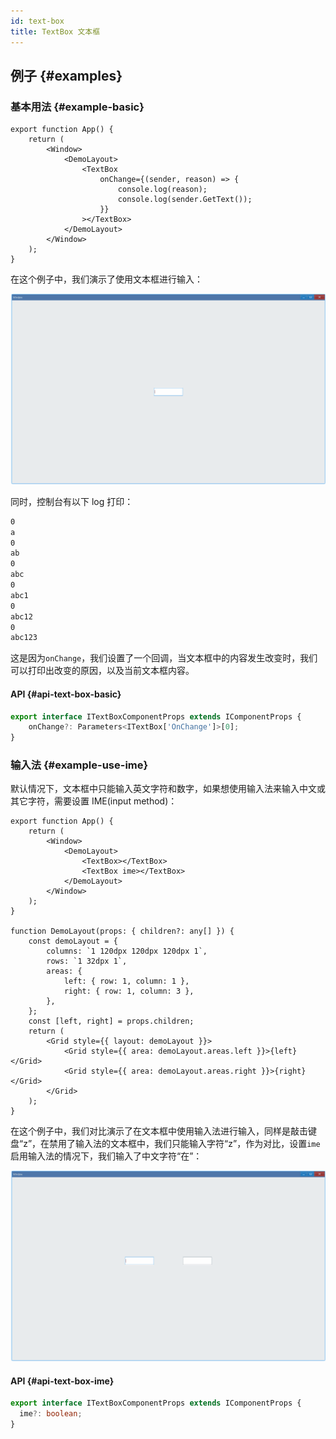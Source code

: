 ```yaml
---
id: text-box
title: TextBox 文本框
---
```


<!-- ## 简介 {#introduction}

TODO：以后添加对文本框的整体介绍。 -->

## 例子 {#examples}

### 基本用法 {#example-basic}

```tsx {6-9}
export function App() {
    return (
        <Window>
            <DemoLayout>
                <TextBox
                    onChange={(sender, reason) => {
                        console.log(reason);
                        console.log(sender.GetText());
                    }}
                ></TextBox>
            </DemoLayout>
        </Window>
    );
}
```

在这个例子中，我们演示了使用文本框进行输入：

![text box basic](./assets/text-box-basic.gif)

同时，控制台有以下 log 打印：

```bash
0
a
0
ab
0
abc
0
abc1
0
abc12
0
abc123
```

这是因为`onChange`，我们设置了一个回调，当文本框中的内容发生改变时，我们可以打印出改变的原因，以及当前文本框内容。

#### API {#api-text-box-basic}

<!-- // TODO: 添加其它改变原因的例子和文档 -->

```ts
export interface ITextBoxComponentProps extends IComponentProps {
    onChange?: Parameters<ITextBox['OnChange']>[0];
}
```

### 输入法 {#example-use-ime}

默认情况下，文本框中只能输入英文字符和数字，如果想使用输入法来输入中文或其它字符，需要设置 IME(input method)：

```tsx {5-6}
export function App() {
	return (
		<Window>
			<DemoLayout>
				<TextBox></TextBox>
				<TextBox ime></TextBox>
			</DemoLayout>
		</Window>
	);
}

function DemoLayout(props: { children?: any[] }) {
	const demoLayout = {
		columns: `1 120dpx 120dpx 120dpx 1`,
		rows: `1 32dpx 1`,
		areas: {
			left: { row: 1, column: 1 },
			right: { row: 1, column: 3 },
		},
	};
	const [left, right] = props.children;
	return (
		<Grid style={{ layout: demoLayout }}>
			<Grid style={{ area: demoLayout.areas.left }}>{left}</Grid>
			<Grid style={{ area: demoLayout.areas.right }}>{right}</Grid>
		</Grid>
	);
}
```

在这个例子中，我们对比演示了在文本框中使用输入法进行输入，同样是敲击键盘“z”，在禁用了输入法的文本框中，我们只能输入字符“z”，作为对比，设置`ime`启用输入法的情况下，我们输入了中文字符“在”：

![text box ime](./assets/text-box-ime.gif)

#### API {#api-text-box-ime}

```ts
export interface ITextBoxComponentProps extends IComponentProps {
  ime?: boolean;
}
```
